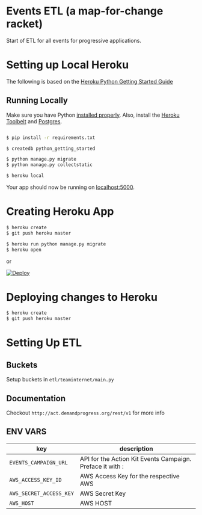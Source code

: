 # Events ETL (a map-for-change racket)

Start of ETL for all events for progressive applications.


# Setting up Local Heroku
The following is based on the [Heroku Python Getting Started Guide](https://devcenter.heroku.com/articles/getting-started-with-python#run-the-app-locally)

## Running Locally

Make sure you have Python [installed properly](http://install.python-guide.org).  Also, install the [Heroku Toolbelt](https://toolbelt.heroku.com/) and [Postgres](https://devcenter.heroku.com/articles/heroku-postgresql#local-setup).

```sh

$ pip install -r requirements.txt

$ createdb python_getting_started

$ python manage.py migrate
$ python manage.py collectstatic

$ heroku local
```

Your app should now be running on [localhost:5000](http://localhost:5000/).

# Creating Heroku App

```sh
$ heroku create
$ git push heroku master

$ heroku run python manage.py migrate
$ heroku open
```
or

[![Deploy](https://www.herokucdn.com/deploy/button.png)](https://heroku.com/deploy)

# Deploying changes to Heroku
```sh
$ heroku create
$ git push heroku master
```

# Setting Up ETL

## Buckets

Setup buckets in `etl/teaminternet/main.py`

## Documentation

Checkout `http://act.demandprogress.org/rest/v1` for more info

## ENV VARS


| key | description |
|--- |--- |
| `EVENTS_CAMPAIGN_URL` | API for the Action Kit Events Campaign. Preface it with <username>:<password> |
| `AWS_ACCESS_KEY_ID` | AWS Access Key for the respective AWS |
| `AWS_SECRET_ACCESS_KEY` | AWS Secret Key |
| `AWS_HOST` | AWS HOST |
